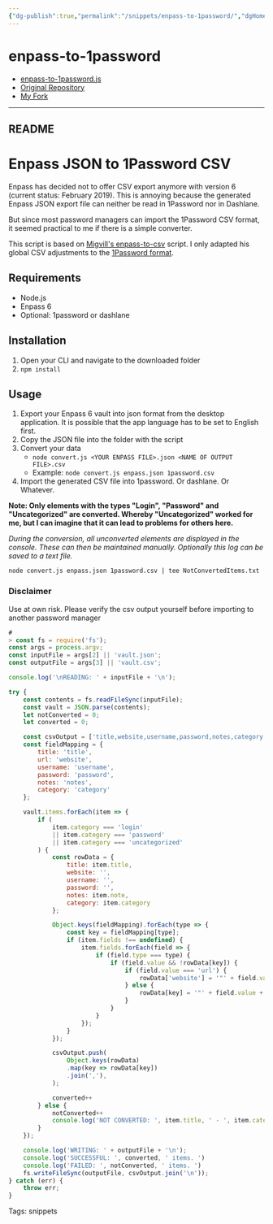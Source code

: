 ```yaml
---
{"dg-publish":true,"permalink":"/snippets/enpass-to-1password/","dgHomeLink":true,"dgPassFrontmatter":false}
---
```


# enpass-to-1password


- [enpass-to-1password.js](https://raw.githubusercontent.com/extratone/enpass-to-1password/master/convert.js)
- [Original Repository](https://github.com/heroheman/enpass-to-1password/blob/master/README.md)
- [My Fork](https://github.com/extratone/enpass-to-1password)

---

## README

# Enpass JSON to 1Password CSV

Enpass has decided not to offer CSV export anymore with version 6 (current status: February 2019). This is annoying because the generated Enpass JSON export file can neither be read in 1Password nor in Dashlane. 

But since most password managers can import the 1Password CSV format, it seemed practical to me if there is a simple converter.

This script is based on [Migvill's enpass-to-csv](https://github.com/migvill/enpass-to-csv) script. I only adapted his global CSV adjustments to the [1Password format](https://support.1password.com/create-csv-files/). 

## Requirements
- Node.js
- Enpass 6
- Optional: 1password or dashlane

## Installation
1. Open your CLI and navigate to the downloaded folder
2. `npm install`

## Usage
1. Export your Enpass 6 vault into json format from the desktop application. It is possible that the app language has to be set to English first. 
2. Copy the JSON file into the folder with the script
3. Convert your data
    - `node convert.js <YOUR ENPASS FILE>.json <NAME OF OUTPUT FILE>.csv`
    - Example: `node convert.js enpass.json 1password.csv`
4. Import the generated CSV file into 1password. Or dashlane. Or Whatever.

**Note: Only elements with the types "Login", "Password" and "Uncategorized" are converted. Whereby "Uncategorized" worked for me, but I can imagine that it can lead to problems for others here.**

*During the conversion, all unconverted elements are displayed in the console. These can then be maintained manually. 
Optionally this log can be saved to a text file.*

`node convert.js enpass.json 1password.csv | tee NotConvertedItems.txt`

### Disclaimer
Use at own risk. Please verify the csv output yourself before importing to another password manager

```js
# 
> const fs = require('fs');
const args = process.argv;
const inputFile = args[2] || 'vault.json';
const outputFile = args[3] || 'vault.csv';

console.log('\nREADING: ' + inputFile + '\n');

try {
    const contents = fs.readFileSync(inputFile);
    const vault = JSON.parse(contents);
    let notConverted = 0;
    let converted = 0;

    const csvOutput = ['title,website,username,password,notes,category'];
    const fieldMapping = {
        title: 'title',
        url: 'website',
        username: 'username',
        password: 'password',
        notes: 'notes',
        category: 'category'
    };

    vault.items.forEach(item => {
        if (
            item.category === 'login'
            || item.category === 'password'
            || item.category === 'uncategorized'
        ) {
            const rowData = {
                title: item.title,
                website: '',
                username: '',
                password: '',
                notes: item.note,
                category: item.category
            };

            Object.keys(fieldMapping).forEach(type => {
                const key = fieldMapping[type];
                if (item.fields !== undefined) {
                    item.fields.forEach(field => {
                        if (field.type === type) {
                            if (field.value && !rowData[key]) {
                                if (field.value === 'url') {
                                    rowData['website'] = '"' + field.value + '"'; 
                                } else {
                                    rowData[key] = '"' + field.value + '"';
                                }
                            }
                        }
                    });
                } 
            });

            csvOutput.push(
                Object.keys(rowData)
                .map(key => rowData[key])
                .join(','),
            );

            converted++
        } else {
            notConverted++
            console.log('NOT CONVERTED: ', item.title, ' - ', item.category)
        }
    });

    console.log('WRITING: ' + outputFile + '\n');
    console.log('SUCCESSFUL: ', converted, ' items. ')
    console.log('FAILED: ', notConverted, ' items. ')
    fs.writeFileSync(outputFile, csvOutput.join('\n'));
} catch (err) {
    throw err;
}
```

Tags:
  snippets